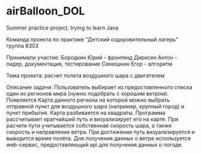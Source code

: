 # airBalloon_DOL
Summer practice project, trying to learn Java

Команда проекта по практике "Детский оздоровительный лагерь"
группа 8303

Принимали участие:
Бородкин Юрий - фронтенд
Дирксен Антон - лидер, документация, тестирование
Сенюшкин Егор - алгоритм

Тема проекта: расчет полета воздушного шара с двигателем

Описание задачи: Пользователь выбирает из предоставленного списка один из регионов мира (нужно подобрать с хорошим ветром). Появляется Карта данного региона на которой можно выбрать отправной пункт для воздушного шара (например, крупный город) и пункт прибытия. Карта разбивается на квадраты. Программа рассчитывает кратчайший путь и визуализирует его на карте. При расчете пути учитывается собственная скорость шара, а также скорость и направление ветра.  При достижении путь визуализируется и выводится время полёта. Для получения данных о ветре используется web-сервис, предоставляющий api для получения данных о погоде.
